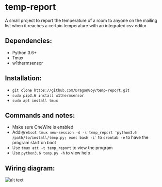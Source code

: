 # temp-report
A small project to report the temperature of a room to anyone on the mailing list when it reaches a certain temperature with an integrated csv editor

## Dependencies:

* Python 3.6+
* Tmux
* w1thermsensor

## Installation:

- `git clone https://github.com/Dragon8oy/temp-report.git`
- `sudo pip3.6 install w1thermsensor`
- `sudo apt install tmux`

## Commands and notes:
- Make sure OneWire is enabled
- Add `@reboot tmux new-session -d -s temp_report 'python3.6 /path/to/install/temp.py; exec bash -i'` to `crontab -e` to have the program start on boot
- Use `tmux att -t temp_report` to view the program
- Use `python3.6 temp.py -h` to view help

## Wiring diagram:

![alt text](https://farm5.staticflickr.com/4215/35139160190_cea3435a09_b_d.jpg)

